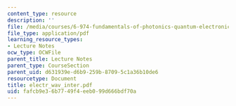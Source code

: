 ```yaml
---
content_type: resource
description: ''
file: /media/courses/6-974-fundamentals-of-photonics-quantum-electronics-spring-2006/fafcb9e36b7749f4eeb099d666bdf70a_electr_wav_inter.pdf
file_type: application/pdf
learning_resource_types:
- Lecture Notes
ocw_type: OCWFile
parent_title: Lecture Notes
parent_type: CourseSection
parent_uid: d631939e-d6b9-259b-8709-5c1a36b10de6
resourcetype: Document
title: electr_wav_inter.pdf
uid: fafcb9e3-6b77-49f4-eeb0-99d666bdf70a
---
```

